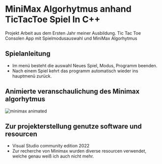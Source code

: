MiniMax Algorhytmus anhand TicTacToe Spiel In C++
=================
Projekt Arbeit aus dem Ersten Jahr meiner Ausbildung.
Tic Tac Toe Consolen App mit Spielmodusauswahl und MiniMax Algorhytmus 


## Spielanleitung

* Im menü besteht die auswahl Neues Spiel, Modus, Programm beenden.
* Nach einem Spiel kehrt das programm automatisch wieder ins hauptmenü zurück.

## Animierte veranschaulichung des Minimax algorhytmus
![minimax animated](https://user-images.githubusercontent.com/105810795/191184028-6cf81603-61af-4a84-bfd7-f9d000e37150.gif)

## Zur projekterstellung genutze software und resourcen

* Visual Studio community edition 2022
* Zur recherche von Minimax wurden diverse resourcen verwendet, welche genau weiß ich auch nicht mehr.
